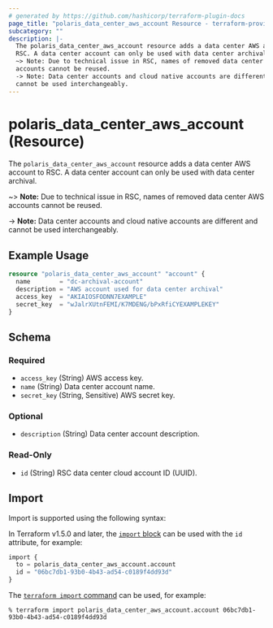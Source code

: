 ```yaml
---
# generated by https://github.com/hashicorp/terraform-plugin-docs
page_title: "polaris_data_center_aws_account Resource - terraform-provider-polaris"
subcategory: ""
description: |-
  The polaris_data_center_aws_account resource adds a data center AWS account to
  RSC. A data center account can only be used with data center archival.
  ~> Note: Due to technical issue in RSC, names of removed data center AWS
  accounts cannot be reused.
  -> Note: Data center accounts and cloud native accounts are different and
  cannot be used interchangeably.
---
```


# polaris_data_center_aws_account (Resource)

The `polaris_data_center_aws_account` resource adds a data center AWS account to
RSC. A data center account can only be used with data center archival.

~> **Note:** Due to technical issue in RSC, names of removed data center AWS
   accounts cannot be reused.

-> **Note:** Data center accounts and cloud native accounts are different and
   cannot be used interchangeably.

## Example Usage

```terraform
resource "polaris_data_center_aws_account" "account" {
  name        = "dc-archival-account"
  description = "AWS account used for data center archival"
  access_key  = "AKIAIOSFODNN7EXAMPLE"
  secret_key  = "wJalrXUtnFEMI/K7MDENG/bPxRfiCYEXAMPLEKEY"
}
```

<!-- schema generated by tfplugindocs -->
## Schema

### Required

- `access_key` (String) AWS access key.
- `name` (String) Data center account name.
- `secret_key` (String, Sensitive) AWS secret key.

### Optional

- `description` (String) Data center account description.

### Read-Only

- `id` (String) RSC data center cloud account ID (UUID).

## Import

Import is supported using the following syntax:

In Terraform v1.5.0 and later, the [`import` block](https://developer.hashicorp.com/terraform/language/import) can be used with the `id` attribute, for example:

```terraform
import {
  to = polaris_data_center_aws_account.account
  id = "06bc7db1-93b0-4b43-ad54-c0189f4dd93d"
}
```

The [`terraform import` command](https://developer.hashicorp.com/terraform/cli/commands/import) can be used, for example:

```shell
% terraform import polaris_data_center_aws_account.account 06bc7db1-93b0-4b43-ad54-c0189f4dd93d
```
